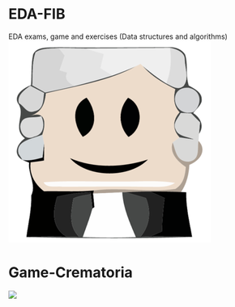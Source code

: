# EDA-FIB
EDA exams, game and exercises (Data structures and algorithms)
![](https://github.com/inkih04/PRO-FIB/blob/main/jutge.png)


# Game-Crematoria
![](https://github.com/inkih04/EDA-FIB-PRIVADO/blob/main/ImagenJuego.png)
